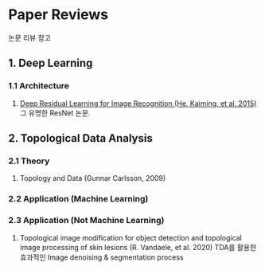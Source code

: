 # Paper Reviews

논문 리뷰 창고

## 1. Deep Learning

### 1.1 Architecture

1. [Deep Residual Learning for Image Recognition (He, Kaiming, et al. 2015)](https://github.com/SHlee-TDA/MyPaperReviews/tree/main/Deep_Residual_Learning_for_Image_Recognition)
    그 유명한 ResNet 논문.



## 2. Topological Data Analysis

### 2.1 Theory

1. Topology and Data (Gunnar Carlsson, 2009)

### 2.2 Application (Machine Learning)

### 2.3 Application (Not Machine Learning)

1. Topological image modification for object detection and topological image processing of skin lesions (R. Vandaele, et al. 2020)
    TDA를 활용한 효과적인 Image denoising & segmentation process
